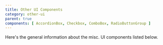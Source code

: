 ```yaml
---
title: Other UI Components
category: other-ui
parent: true
components: [ AccordionBox, Checkbox, ComboBox, RadioButtonGroup ]
---
```


Here's the general information about the misc. UI components listed below.